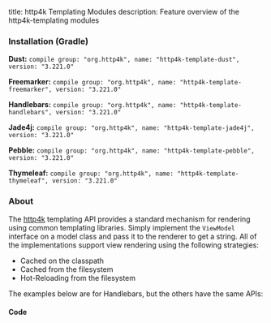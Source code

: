 title: http4k Templating Modules
description: Feature overview of the http4k-templating modules

### Installation (Gradle)
**Dust:** ```compile group: "org.http4k", name: "http4k-template-dust", version: "3.221.0"```

**Freemarker:** ```compile group: "org.http4k", name: "http4k-template-freemarker", version: "3.221.0"```

**Handlebars:** ```compile group: "org.http4k", name: "http4k-template-handlebars", version: "3.221.0"```

**Jade4j:** ```compile group: "org.http4k", name: "http4k-template-jade4j", version: "3.221.0"```

**Pebble:** ```compile group: "org.http4k", name: "http4k-template-pebble", version: "3.221.0"```

**Thymeleaf:** ```compile group: "org.http4k", name: "http4k-template-thymeleaf", version: "3.221.0"```

### About
The [http4k] templating API provides a standard mechanism for rendering using common templating libraries. Simply implement the `ViewModel` interface on a model class and pass it to the renderer to get a string. All of the implementations support view rendering using the following strategies:

* Cached on the classpath
* Cached from the filesystem
* Hot-Reloading from the filesystem

The examples below are for Handlebars, but the others have the same APIs:

#### Code  [<img class="octocat"/>](https://github.com/http4k/http4k/blob/master/src/docs/guide/modules/templating/example.kt)

 <script src="https://gist-it.appspot.com/https://github.com/http4k/http4k/blob/master/src/docs/guide/modules/templating/example.kt"></script>

[http4k]: https://http4k.org
